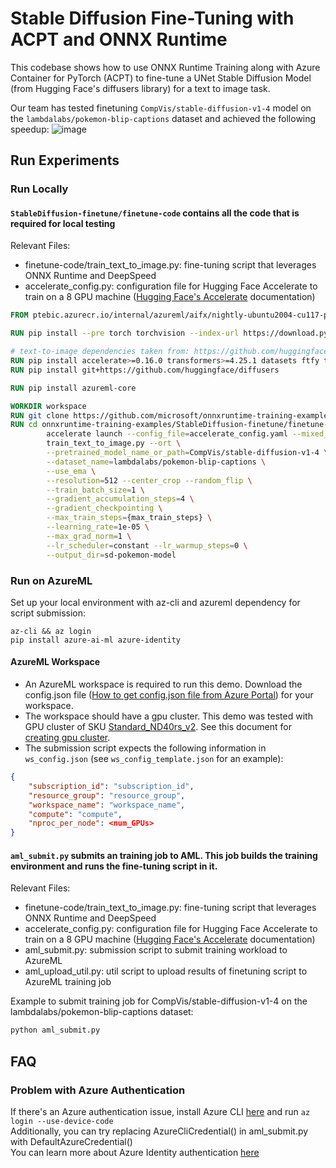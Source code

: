 # Stable Diffusion Fine-Tuning with ACPT and ONNX Runtime

This codebase shows how to use ONNX Runtime Training along with Azure Container for PyTorch (ACPT) to fine-tune a UNet Stable Diffusion Model (from Hugging Face's diffusers library) for a text to image task.

Our team has tested finetuning `CompVis/stable-diffusion-v1-4` model on the `lambdalabs/pokemon-blip-captions` dataset and achieved the following speedup:
![image](https://github.com/microsoft/onnxruntime-training-examples/assets/31260940/00f199b1-3a84-4369-924d-fd6c613bd3b4)

## Run Experiments

### Run Locally
#### `StableDiffusion-finetune/finetune-code` contains all the code that is required for local testing
Relevant Files:
- finetune-code/train_text_to_image.py: fine-tuning script that leverages ONNX Runtime and DeepSpeed
- accelerate_config.py: configuration file for Hugging Face Accelerate to train on a 8 GPU machine ([Hugging Face's Accelerate](https://huggingface.co/docs/accelerate/main/en/basic_tutorials/launch) documentation)

```Dockerfile
FROM ptebic.azurecr.io/internal/azureml/aifx/nightly-ubuntu2004-cu117-py38-torch210dev:latest

RUN pip install --pre torch torchvision --index-url https://download.pytorch.org/whl/nightly/cu118

# text-to-image dependencies taken from: https://github.com/huggingface/diffusers/blob/main/examples/text_to_image/requirements.txt
RUN pip install accelerate>=0.16.0 transformers>=4.25.1 datasets ftfy tensorboard Jinja2
RUN pip install git+https://github.com/huggingface/diffusers

RUN pip install azureml-core

WORKDIR workspace
RUN git clone https://github.com/microsoft/onnxruntime-training-examples.git
RUN cd onnxruntime-training-examples/StableDiffusion-finetune/finetune-code && \
        accelerate launch --config_file=accelerate_config.yaml --mixed_precision=fp16 \
        train_text_to_image.py --ort \
        --pretrained_model_name_or_path=CompVis/stable-diffusion-v1-4 \
        --dataset_name=lambdalabs/pokemon-blip-captions \
        --use_ema \
        --resolution=512 --center_crop --random_flip \
        --train_batch_size=1 \
        --gradient_accumulation_steps=4 \
        --gradient_checkpointing \
        --max_train_steps={max_train_steps} \
        --learning_rate=1e-05 \
        --max_grad_norm=1 \
        --lr_scheduler=constant --lr_warmup_steps=0 \
        --output_dir=sd-pokemon-model
```

### Run on AzureML
Set up your local environment with az-cli and azureml dependency for script submission:

```
az-cli && az login
pip install azure-ai-ml azure-identity
```

#### AzureML Workspace
- An AzureML workspace is required to run this demo. Download the config.json file ([How to get config.json file from Azure Portal](https://docs.microsoft.com/en-us/azure/machine-learning/how-to-configure-environment#workspace)) for your workspace.
- The workspace should have a gpu cluster. This demo was tested with GPU cluster of SKU [Standard_ND40rs_v2](https://docs.microsoft.com/en-us/azure/virtual-machines/ndv2-series). See this document for [creating gpu cluster](https://docs.microsoft.com/en-us/azure/machine-learning/how-to-create-attach-compute-cluster?tabs=python).
- The submission script expects the following information in `ws_config.json` (see `ws_config_template.json` for an example):
```json
{
    "subscription_id": "subscription_id",
    "resource_group": "resource_group",
    "workspace_name": "workspace_name",
    "compute": "compute",
    "nproc_per_node": <num_GPUs>
}  
```

#### `aml_submit.py` submits an training job to AML. This job builds the training environment and runs the fine-tuning script in it.
Relevant Files:
- finetune-code/train_text_to_image.py: fine-tuning script that leverages ONNX Runtime and DeepSpeed
- accelerate_config.py: configuration file for Hugging Face Accelerate to train on a 8 GPU machine ([Hugging Face's Accelerate](https://huggingface.co/docs/accelerate/main/en/basic_tutorials/launch) documentation)
- aml_submit.py: submission script to submit training workload to AzureML
- aml_upload_util.py: util script to upload results of finetuning script to AzureML training job

Example to submit training job for CompVis/stable-diffusion-v1-4 on the lambdalabs/pokemon-blip-captions dataset:
```bash
python aml_submit.py
```

## FAQ
### Problem with Azure Authentication
If there's an Azure authentication issue, install Azure CLI [here](https://docs.microsoft.com/en-us/cli/azure/) and run `az login --use-device-code`
<br>Additionally, you can try replacing AzureCliCredential() in aml_submit.py with DefaultAzureCredential()
<br>You can learn more about Azure Identity authentication [here](https://learn.microsoft.com/en-us/python/api/azure-identity/azure.identity?view=azure-python)
